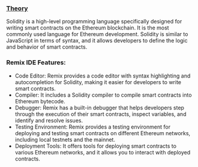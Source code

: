 

<u><h3>Theory</h3></u>
Solidity is a high-level programming language specifically designed for writing smart contracts on the Ethereum blockchain. 
It is the most commonly used language for Ethereum development. Solidity is similar to JavaScript in terms of syntax, and it allows developers
 to define the logic and behavior of smart contracts.
<h3>Remix IDE Features:</h3>
<ul>
   <li>Code Editor: Remix provides a code editor with syntax highlighting and autocompletion for Solidity, making it easier for developers to write smart contracts.
</li>
   <li>Compiler: It includes a Solidity compiler to compile smart contracts into Ethereum bytecode.
</li>
   <li>Debugger: Remix has a built-in debugger that helps developers step through the execution of their smart contracts, inspect variables, and identify and resolve issues.
</li>
   <li>Testing Environment: Remix provides a testing environment for deploying and testing smart contracts on different Ethereum networks, including local testnets and the mainnet.
</li> 
<li>Deployment Tools: It offers tools for deploying smart contracts to various Ethereum networks, and it allows you to interact with deployed contracts.
</li>
</ul>